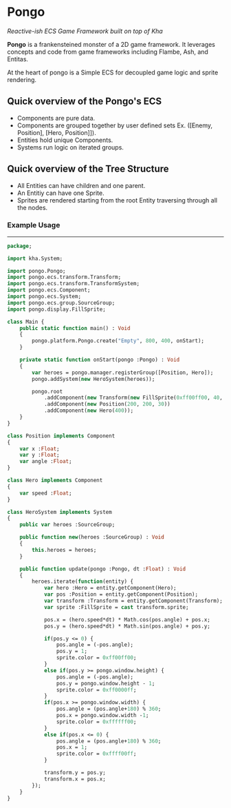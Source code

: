 # Pongo  
_Reactive-ish ECS Game Framework built on top of Kha_

**Pongo** is a frankensteined monster of a 2D game framework. It leverages concepts and code from game frameworks including Flambe, Ash, and Entitas. 

At the heart of pongo is a Simple ECS for decoupled game logic and sprite rendering.

## Quick overview of the Pongo's ECS
- Components are pure data.
- Components are grouped together by user defined sets Ex. ([Enemy, Position], [Hero, Position]]).
- Entities hold unique Components.
- Systems run logic on iterated groups.

## Quick overview of the Tree Structure
- All Entities can have children and one parent.
- An Entitiy can have one Sprite.
- Sprites are rendered starting from the root Entity traversing through all the nodes.


### Example Usage
---
```haxe
package;

import kha.System;

import pongo.Pongo;
import pongo.ecs.transform.Transform;
import pongo.ecs.transform.TransformSystem;
import pongo.ecs.Component;
import pongo.ecs.System;
import pongo.ecs.group.SourceGroup;
import pongo.display.FillSprite;

class Main {
    public static function main() : Void
    {
        pongo.platform.Pongo.create("Empty", 800, 400, onStart);
    }

    private static function onStart(pongo :Pongo) : Void
    {
        var heroes = pongo.manager.registerGroup([Position, Hero]);
        pongo.addSystem(new HeroSystem(heroes));

        pongo.root
            .addComponent(new Transform(new FillSprite(0xff00ff00, 40, 40)))
            .addComponent(new Position(200, 200, 30))
            .addComponent(new Hero(400));
    }
}

class Position implements Component
{
    var x :Float;
    var y :Float;
    var angle :Float;
}

class Hero implements Component
{
    var speed :Float;
}

class HeroSystem implements System
{
    public var heroes :SourceGroup;

    public function new(heroes :SourceGroup) : Void
    {
        this.heroes = heroes;
    }

    public function update(pongo :Pongo, dt :Float) : Void
    {
        heroes.iterate(function(entity) {
            var hero :Hero = entity.getComponent(Hero);
            var pos :Position = entity.getComponent(Position);
            var transform :Transform = entity.getComponent(Transform);
            var sprite :FillSprite = cast transform.sprite;

            pos.x = (hero.speed*dt) * Math.cos(pos.angle) + pos.x;
            pos.y = (hero.speed*dt) * Math.sin(pos.angle) + pos.y;

            if(pos.y <= 0) {
                pos.angle = (-pos.angle);
                pos.y = 1;
                sprite.color = 0xff00ff00;
            }
            else if(pos.y >= pongo.window.height) {
                pos.angle = (-pos.angle);
                pos.y = pongo.window.height - 1;
                sprite.color = 0xff0000ff;
            }
            if(pos.x >= pongo.window.width) {
                pos.angle = (pos.angle+180) % 360;
                pos.x = pongo.window.width -1;
                sprite.color = 0xffffff00;
            }
            else if(pos.x <= 0) {
                pos.angle = (pos.angle+180) % 360;
                pos.x = 1;
                sprite.color = 0xffff00ff;
            }

            transform.y = pos.y;
            transform.x = pos.x;
        });
    }
}
```
